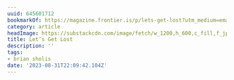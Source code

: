 ```yaml
---
uuid: 645601712
bookmarkOf: https://magazine.frontier.is/p/lets-get-lost?utm_medium=email
category: article
headImage: https://substackcdn.com/image/fetch/w_1200,h_600,c_fill,f_jpg,q_auto:good,fl_progressive:steep,g_auto/https%3A%2F%2Fsubstack-post-media.s3.amazonaws.com%2Fpublic%2Fimages%2F60fab642-2f81-4f88-8f37-bb0d79990211_1456x1048.gif
title: Let’s Get Lost
description: ''
tags:
- brian sholis
date: '2023-08-31T22:09:42.104Z'
---
```



